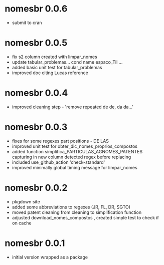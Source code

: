 # nomesbr 0.0.6

* submit to cran

# nomesbr 0.0.5

* fix s2 column created with limpar_nomes
* update tabular_problemas... cond name espaco_Til ...
* added basic unit test for tabular_problemas
* improved doc citing Lucas reference

# nomesbr 0.0.4

* improved cleaning step - 'remove repeated de de, da da...'

# nomesbr 0.0.3

* fixes for some regexes part positions - DE LAS
* improved unit test for obter_dic_nomes_proprios_compostos
* added function simplifica_PARTICULAS_AGNOMES_PATENTES capturing in new column detected regex before replacing
* included use_github_action 'check-standard'
* improved minimally global timing message for limpar_nomes

# nomesbr 0.0.2

* pkgdown site
* added some abbreviations to regexes (JR, FL, DR, SGTO)
* moved patent cleaning from cleaning to simplification function 
* adjusted download_nomes_compostos , created simple test to check if on cache

# nomesbr 0.0.1

* initial version wrapped as a package
